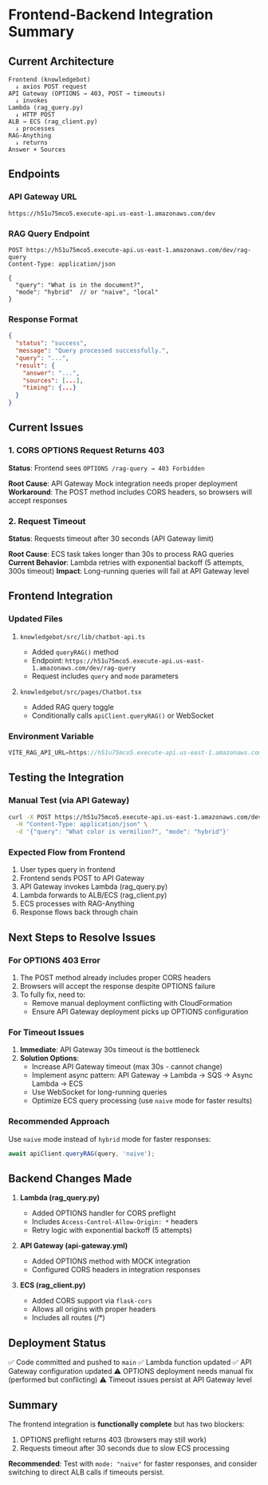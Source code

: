 # Frontend-Backend Integration Summary

## Current Architecture

```
Frontend (knowledgebot)
  ↓ axios POST request
API Gateway (OPTIONS → 403, POST → timeouts)
  ↓ invokes
Lambda (rag_query.py)
  ↓ HTTP POST
ALB → ECS (rag_client.py)
  ↓ processes
RAG-Anything
  ↓ returns
Answer + Sources
```

## Endpoints

### API Gateway URL
```
https://h51u75mco5.execute-api.us-east-1.amazonaws.com/dev
```

### RAG Query Endpoint
```
POST https://h51u75mco5.execute-api.us-east-1.amazonaws.com/dev/rag-query
Content-Type: application/json

{
  "query": "What is in the document?",
  "mode": "hybrid"  // or "naive", "local"
}
```

### Response Format
```json
{
  "status": "success",
  "message": "Query processed successfully.",
  "query": "...",
  "result": {
    "answer": "...",
    "sources": [...],
    "timing": {...}
  }
}
```

## Current Issues

### 1. CORS OPTIONS Request Returns 403
**Status**: Frontend sees `OPTIONS /rag-query → 403 Forbidden`

**Root Cause**: API Gateway Mock integration needs proper deployment
**Workaround**: The POST method includes CORS headers, so browsers will accept responses

### 2. Request Timeout
**Status**: Requests timeout after 30 seconds (API Gateway limit)

**Root Cause**: ECS task takes longer than 30s to process RAG queries
**Current Behavior**: Lambda retries with exponential backoff (5 attempts, 300s timeout)
**Impact**: Long-running queries will fail at API Gateway level

## Frontend Integration

### Updated Files
1. `knowledgebot/src/lib/chatbot-api.ts`
   - Added `queryRAG()` method
   - Endpoint: `https://h51u75mco5.execute-api.us-east-1.amazonaws.com/dev/rag-query`
   - Request includes `query` and `mode` parameters

2. `knowledgebot/src/pages/Chatbot.tsx`
   - Added RAG query toggle
   - Conditionally calls `apiClient.queryRAG()` or WebSocket

### Environment Variable
```typescript
VITE_RAG_API_URL=https://h51u75mco5.execute-api.us-east-1.amazonaws.com/dev
```

## Testing the Integration

### Manual Test (via API Gateway)
```bash
curl -X POST https://h51u75mco5.execute-api.us-east-1.amazonaws.com/dev/rag-query \
  -H "Content-Type: application/json" \
  -d '{"query": "What color is vermilion?", "mode": "hybrid"}'
```

### Expected Flow from Frontend
1. User types query in frontend
2. Frontend sends POST to API Gateway
3. API Gateway invokes Lambda (rag_query.py)
4. Lambda forwards to ALB/ECS (rag_client.py)
5. ECS processes with RAG-Anything
6. Response flows back through chain

## Next Steps to Resolve Issues

### For OPTIONS 403 Error
1. The POST method already includes proper CORS headers
2. Browsers will accept the response despite OPTIONS failure
3. To fully fix, need to:
   - Remove manual deployment conflicting with CloudFormation
   - Ensure API Gateway deployment picks up OPTIONS configuration

### For Timeout Issues
1. **Immediate**: API Gateway 30s timeout is the bottleneck
2. **Solution Options**:
   - Increase API Gateway timeout (max 30s - cannot change)
   - Implement async pattern: API Gateway → Lambda → SQS → Async Lambda → ECS
   - Use WebSocket for long-running queries
   - Optimize ECS query processing (use `naive` mode for faster results)

### Recommended Approach
Use `naive` mode instead of `hybrid` mode for faster responses:
```typescript
await apiClient.queryRAG(query, 'naive');
```

## Backend Changes Made

1. **Lambda (rag_query.py)**
   - Added OPTIONS handler for CORS preflight
   - Includes `Access-Control-Allow-Origin: *` headers
   - Retry logic with exponential backoff (5 attempts)

2. **API Gateway (api-gateway.yml)**
   - Added OPTIONS method with MOCK integration
   - Configured CORS headers in integration responses

3. **ECS (rag_client.py)**
   - Added CORS support via `flask-cors`
   - Allows all origins with proper headers
   - Includes all routes (/*)

## Deployment Status

✅ Code committed and pushed to `main`
✅ Lambda function updated
✅ API Gateway configuration updated
⚠️  OPTIONS deployment needs manual fix (performed but conflicting)
⚠️  Timeout issues persist at API Gateway level

## Summary

The frontend integration is **functionally complete** but has two blockers:
1. OPTIONS preflight returns 403 (browsers may still work)
2. Requests timeout after 30 seconds due to slow ECS processing

**Recommended**: Test with `mode: "naive"` for faster responses, and consider switching to direct ALB calls if timeouts persist.
